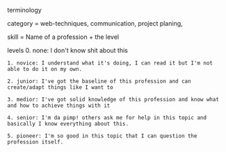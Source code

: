 terminology


category = web-techniques, communication, project planing, 


skill = Name of a profession + the level

levels
    0. none: I don't know shit about this

    1. novice: I understand what it's doing, I can read it but I'm not able to do it on my own.

    2. junior: I've got the baseline of this profession and can create/adapt things like I want to

    3. medior: I've got solid knowledge of this profession and know what and how to achieve things with it

    4. senior: I'm da pimp! others ask me for help in this topic and basically I know everything about this.

    5. pioneer: I'm so good in this topic that I can question the profession itself. 
